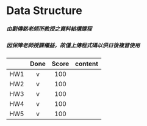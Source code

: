 # Data Structure

##### 由劉傳銘老師所教授之資料結構課程

##### 因保障老師授課權益，故僅上傳程式碼以供日後複習使用

<!-- |:----:|:----:|:----:|:----:| -->

|     | Done | Score | content |
| :-: | :--: | :---: | :-----: |
| HW1 |  v   |  100  |         |
| HW2 |  v   |  100  |         |
| HW3 |  v   |  100  |         |
| HW4 |  v   |  100  |         |
| HW5 |  v   |  100  |         |
